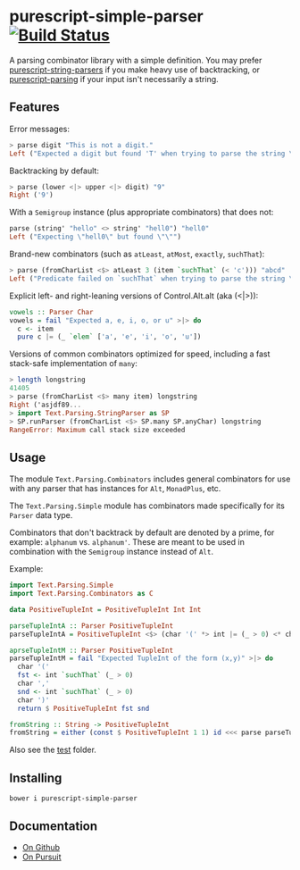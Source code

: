 # purescript-simple-parser [![Build Status](https://travis-ci.org/Thimoteus/purescript-simple-parser.svg?branch=master)](https://travis-ci.org/Thimoteus/purescript-simple-parser)

A parsing combinator library with a simple definition. You may prefer
[purescript-string-parsers](https://github.com/paf31/purescript-string-parsers)
if you make heavy use of backtracking, or
[purescript-parsing](https://github.com/purescript-contrib/purescript-parsing)
if your input isn't necessarily a string.

## Features

Error messages:

```purescript
> parse digit "This is not a digit."
Left ("Expected a digit but found 'T' when trying to parse the string \"This \"...")
```

Backtracking by default:

```purescript
> parse (lower <|> upper <|> digit) "9"
Right ('9')
```

With a `Semigroup` instance (plus appropriate combinators) that does not:

```purescript
parse (string' "hello" <> string' "hell0") "hell0"
Left ("Expecting \"hell0\" but found \"\"")
```

Brand-new combinators (such as `atLeast`, `atMost`, `exactly`, `suchThat`):

```purescript
> parse (fromCharList <$> atLeast 3 (item `suchThat` (< 'c'))) "abcd"
Left ("Predicate failed on `suchThat` when trying to parse the string \"cd\"...")
```

Explicit left- and right-leaning versions of Control.Alt.alt (aka (<|>)):

```purescript
vowels :: Parser Char
vowels = fail "Expected a, e, i, o, or u" >|> do
  c <- item
  pure c |= (_ `elem` ['a', 'e', 'i', 'o', 'u'])
```

Versions of common combinators optimized for speed,
including a fast stack-safe implementation of `many`:

```purescript
> length longstring
41405
> parse (fromCharList <$> many item) longstring
Right ('asjdf89...
> import Text.Parsing.StringParser as SP
> SP.runParser (fromCharList <$> SP.many SP.anyChar) longstring
RangeError: Maximum call stack size exceeded
```

## Usage

The module `Text.Parsing.Combinators` includes general combinators for use with
any parser that has instances for `Alt`, `MonadPlus`, etc.

The `Text.Parsing.Simple` module has combinators made specifically for its
`Parser` data type.

Combinators that don't backtrack by default are denoted by a prime, for example: `alphanum` vs. `alphanum'`. These are meant to be used in combination with the `Semigroup` instance instead of `Alt`.

Example:

```purescript
import Text.Parsing.Simple
import Text.Parsing.Combinators as C

data PositiveTupleInt = PositiveTupleInt Int Int

parseTupleIntA :: Parser PositiveTupleInt
parseTupleIntA = PositiveTupleInt <$> (char '(' *> int |= (_ > 0) <* char ',') <*> (int |= (_ > 0) <* char ')')

aprseTupleIntM :: Parser PositiveTupleInt
parseTupleIntM = fail "Expected TupleInt of the form (x,y)" >|> do
  char '('
  fst <- int `suchThat` (_ > 0)
  char ','
  snd <- int `suchThat` (_ > 0)
  char ')'
  return $ PositiveTupleInt fst snd

fromString :: String -> PositiveTupleInt
fromString = either (const $ PositiveTupleInt 1 1) id <<< parse parseTupleIntA
```

Also see the [test](test/) folder.

## Installing

    bower i purescript-simple-parser

## Documentation
- [On Github](docs/Text/Parsing/)
- [On Pursuit](https://pursuit.purescript.org/packages/purescript-simple-parser/)
